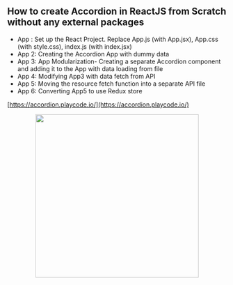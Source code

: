 ## How to create Accordion in ReactJS from Scratch without any external packages

- App  : Set up the React Project. Replace App.js (with App.jsx), App.css (with style.css), index.js (with index.jsx)
- App 2: Creating the Accordion App with dummy data
- App 3: App Modularization- Creating a separate Accordion component and adding it to the App with data loading from file
- App 4: Modifying App3 with data fetch from API 
- App 5: Moving the resource fetch function into a separate API file 
- App 6: Converting App5 to use Redux store 


[https://accordion.playcode.io/](https://accordion.playcode.io/)
<p align="center"> <img src="https://github.com/vanusquarm/react-ui-components/blob/master/Accordion/accordion.PNG" width="375"> </p>
  
